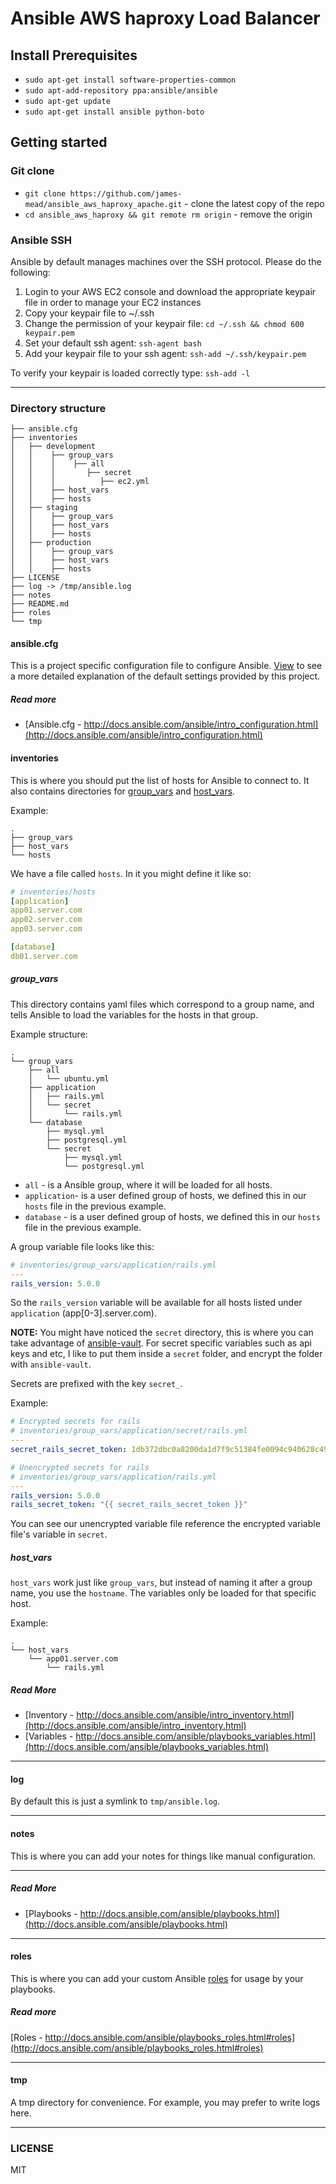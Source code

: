 # Ansible AWS haproxy Load Balancer

## Install Prerequisites

- `sudo apt-get install software-properties-common`
- `sudo apt-add-repository ppa:ansible/ansible`
- `sudo apt-get update`
- `sudo apt-get install ansible python-boto`

## Getting started

### Git clone

- `git clone https://github.com/james-mead/ansible_aws_haproxy_apache.git` - clone the latest copy of the repo
- `cd ansible_aws_haproxy && git remote rm origin` - remove the origin

### Ansible SSH

Ansible by default manages machines over the SSH protocol. Please do the following:

1. Login to your AWS EC2 console and download the appropriate keypair file in order to manage your EC2 instances 
2. Copy your keypair file to ~/.ssh
3. Change the permission of your keypair file: `cd ~/.ssh && chmod 600 keypair.pem`
4. Set your default ssh agent: `ssh-agent bash`
5. Add your keypair file to your ssh agent: `ssh-add ~/.ssh/keypair.pem`

To verify your keypair is loaded correctly type: `ssh-add -l`

---

### Directory structure

```
├── ansible.cfg
├── inventories
│   ├── development
│   │    ├── group_vars
│   │    │    ├── all
│   │    │       ├── secret
│   │    │          ├── ec2.yml
│   │    ├── host_vars
│   │    ├── hosts
│   ├── staging
│   │    ├── group_vars
│   │    ├── host_vars
│   │    ├── hosts
│   ├── production
│   │    ├── group_vars
│   │    ├── host_vars
│   │    ├── hosts
├── LICENSE
├── log -> /tmp/ansible.log
├── notes
├── README.md
├── roles
└── tmp
```

#### ansible.cfg

This is a project specific configuration file to configure Ansible. [View](ansible.cfg)
to see a more detailed explanation of the default settings provided by this
project.

##### Read more

- [Ansible.cfg - http://docs.ansible.com/ansible/intro_configuration.html](http://docs.ansible.com/ansible/intro_configuration.html)

#### inventories

This is where you should put the list of hosts for Ansible to connect to. It
also contains directories for [group_vars](http://docs.ansible.com/ansible/intro_inventory.html#group-variables) and [host_vars](http://docs.ansible.com/ansible/intro_inventory.html#host-variables).

Example:

```
.
├── group_vars
├── host_vars
└── hosts
```

We have a file called `hosts`. In it you might define it like so:

```yml
# inventories/hosts
[application]
app01.server.com
app02.server.com
app03.server.com

[database]
db01.server.com
```

##### group_vars

This directory contains yaml files which correspond to a group name, and tells
Ansible to load the variables for the hosts in that group.

Example structure:

```
.
└── group_vars
    ├── all
    │   └── ubuntu.yml
    ├── application
    │   ├── rails.yml
    │   └── secret
    │       └── rails.yml
    └── database
        ├── mysql.yml
        ├── postgresql.yml
        └── secret
            ├── mysql.yml
            └── postgresql.yml
```

- `all` - is a Ansible group, where it will be loaded for all hosts.
- `application`-  is a user defined group of hosts, we defined this in our `hosts` file in the previous example.
- `database` - is a user defined group of hosts, we defined this in our `hosts` file in the previous example.

A group variable file looks like this:

```yml
# inventories/group_vars/application/rails.yml
---
rails_version: 5.0.0
```

So the `rails_version` variable will be available for all hosts listed under `application` (app[0-3].server.com).

**NOTE:** You might have noticed the `secret` directory, this is where you can
take advantage of [ansible-vault](http://docs.ansible.com/ansible/playbooks_vault.html). For secret specific variables such as api keys and etc,
I like to put them inside a `secret` folder, and encrypt the folder with `ansible-vault`.

Secrets are prefixed with the key `secret_`.

Example:

```yml
# Encrypted secrets for rails
# inventories/group_vars/application/secret/rails.yml
---
secret_rails_secret_token: 1db372dbc0a8200da1d7f9c51384fe0094c940628c497e7e519eb4977aba244cdad0ab9c4965383d2dc9244296ea6b889fe711d40dc590a4455d17e1a012db58
```

```yml
# Unencrypted secrets for rails
# inventories/group_vars/application/rails.yml
---
rails_version: 5.0.0
rails_secret_token: "{{ secret_rails_secret_token }}"
```

You can see our unencrypted variable file reference the encrypted variable file's variable in `secret`.

##### host_vars

`host_vars` work just like `group_vars`, but instead of naming it after a
group name, you use the `hostname`. The variables only be loaded for that specific host.

Example:

```
.
└── host_vars
    └── app01.server.com
        └── rails.yml
```

##### Read More

- [Inventory - http://docs.ansible.com/ansible/intro_inventory.html](http://docs.ansible.com/ansible/intro_inventory.html)
- [Variables - http://docs.ansible.com/ansible/playbooks_variables.html](http://docs.ansible.com/ansible/playbooks_variables.html)

---

#### log

By default this is just a symlink to `tmp/ansible.log`.

---

#### notes

This is where you can add your notes for things like manual configuration.

---

##### Read More

- [Playbooks - http://docs.ansible.com/ansible/playbooks.html](http://docs.ansible.com/ansible/playbooks.html)

---

#### roles

This is where you can add your custom Ansible [roles](http://docs.ansible.com/ansible/playbooks_roles.html#roles) for usage by your playbooks.

##### Read more

[Roles - http://docs.ansible.com/ansible/playbooks_roles.html#roles](http://docs.ansible.com/ansible/playbooks_roles.html#roles)

---

#### tmp

A tmp directory for convenience. For example, you may prefer to write logs
here.

---

### LICENSE

MIT
